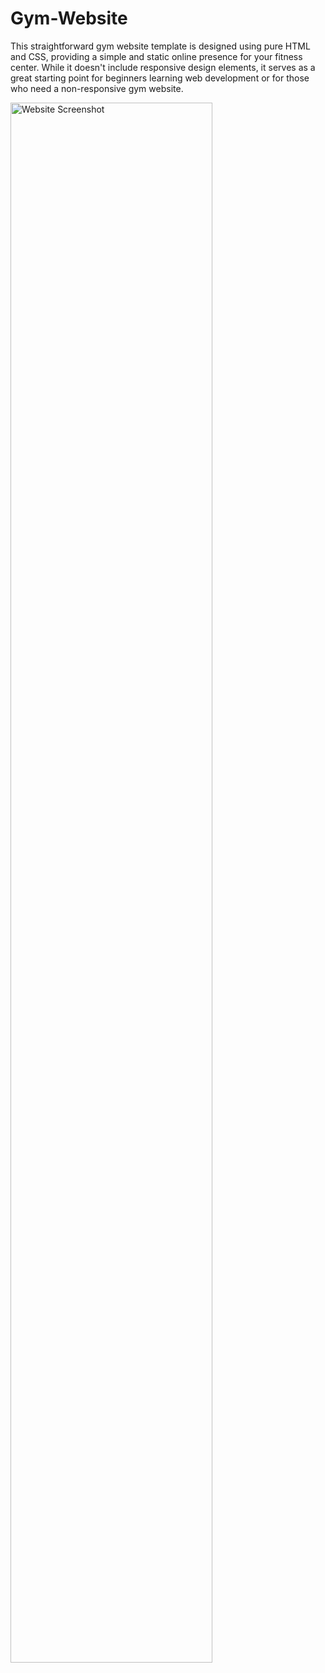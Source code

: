 # Gym-Website
This straightforward gym website template is designed using pure HTML and CSS, providing a simple and static online presence for your fitness center. While it doesn't include responsive design elements, it serves as a great starting point for beginners learning web development or for those who need a non-responsive gym website.

<img src="./screenshot.png" alt="Website Screenshot" width="80%">

